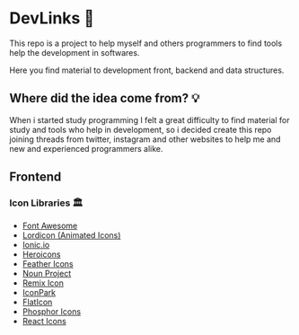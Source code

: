 # **DevLinks** 🔗

This repo is a project to help myself and others programmers to find tools help 
the development in softwares.

Here you find material to development front, backend and data structures.

## Where did the idea come from? 💡
When i started study programming I felt a great difficulty to find material for study and tools who help in development, so i decided create this repo joining threads from twitter, instagram and other websites to help me and new and experienced programmers alike.

## Frontend 
### Icon Libraries 🏛️
* [ Font Awesome](https://fontawesome.com/)
* [Lordicon (Animated Icons)](https://lordicon.com/)
* [Ionic.io](https://ionic.io/ionicons)
* [Heroicons](https://heroicons.dev/)
* [Feather Icons](https://feathericons.com/)
* [Noun Project](https://thenounproject.com/)
* [Remix Icon](https://remixicon.com/)
* [IconPark](https://iconpark.oceanengine.com/official)
* [FlatIcon](https://www.flaticon.com/uicons/interface-icons)
* [Phosphor Icons](https://phosphoricons.com/)
* [React Icons](https://react-icons.github.io/react-icons/)
